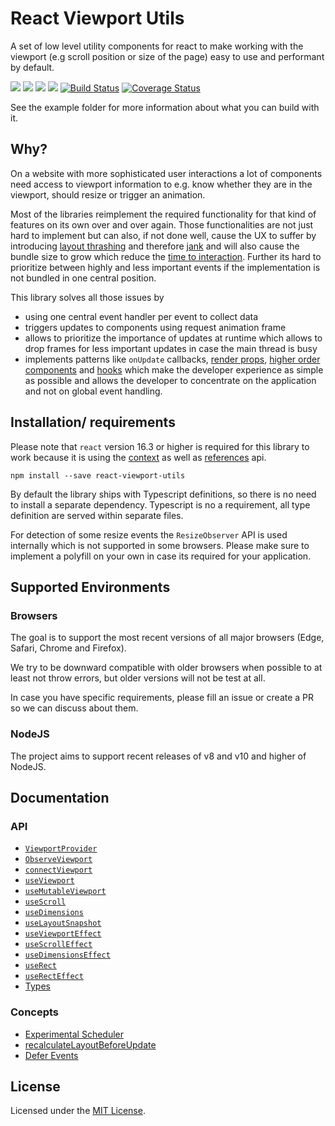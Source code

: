 # React Viewport Utils

A set of low level utility components for react to make working with the viewport (e.g scroll position or size of the page) easy to use and performant by default.

![](https://img.shields.io/npm/l/react-viewport-utils.svg)
[![](https://img.shields.io/npm/v/react-viewport-utils.svg)](https://www.npmjs.com/package/react-viewport-utils)
![](https://img.shields.io/david/garthenweb/react-viewport-utils.svg)
[![](https://img.shields.io/bundlephobia/minzip/react-viewport-utils.svg)](https://bundlephobia.com/result?p=react-viewport-utils)
[![Build Status](https://travis-ci.org/garthenweb/react-viewport-utils.svg?branch=master)](https://travis-ci.org/garthenweb/react-viewport-utils)
[![Coverage Status](https://coveralls.io/repos/github/garthenweb/react-viewport-utils/badge.svg?branch=master)](https://coveralls.io/github/garthenweb/react-viewport-utils?branch=master)

See the example folder for more information about what you can build with it.

## Why?

On a website with more sophisticated user interactions a lot of components need access to viewport information to e.g. know whether they are in the viewport, should resize or trigger an animation.

Most of the libraries reimplement the required functionality for that kind of features on its own over and over again. Those functionalities are not just hard to implement but can also, if not done well, cause the UX to suffer by introducing [layout thrashing](https://developers.google.com/web/fundamentals/performance/rendering/avoid-large-complex-layouts-and-layout-thrashing) and therefore [jank](http://jankfree.org/) and  will also cause the bundle size to grow which reduce the [time to interaction](https://philipwalton.com/articles/why-web-developers-need-to-care-about-interactivity/). Further its hard to prioritize between highly and less important events if the implementation is not bundled in one central position.

This library solves all those issues by

* using one central event handler per event to collect data
* triggers updates to components using request animation frame
* allows to prioritize the importance of updates at runtime which allows to drop frames for less important updates in case the main thread is busy
* implements patterns like `onUpdate` callbacks, [render props](https://reactjs.org/docs/render-props.html), [higher order components](https://reactjs.org/docs/higher-order-components.html) and [hooks](https://reactjs.org/docs/hooks-intro.html) which make the developer experience as simple as possible and allows the developer to concentrate on the application and not on global event handling.

## Installation/ requirements

Please note that `react` version 16.3 or higher is required for this library to work because it is using the [context](https://reactjs.org/docs/context.html) as well as [references](https://reactjs.org/docs/refs-and-the-dom.html) api.

```
npm install --save react-viewport-utils
```

By default the library ships with Typescript definitions, so there is no need to install a separate dependency. Typescript is no a requirement, all type definition are served within separate files.

For detection of some resize events the `ResizeObserver` API is used internally which is not supported in some browsers. Please make sure to implement a polyfill on your own in case its required for your application.

## Supported Environments

### Browsers

The goal is to support the most recent versions of all major browsers (Edge, Safari, Chrome and Firefox).

We try to be downward compatible with older browsers when possible to at least not throw errors, but older versions will not be test at all.

In case you have specific requirements, please fill an issue or create a PR so we can discuss about them.

### NodeJS

The project aims to support recent releases of v8 and v10 and higher of NodeJS.

## Documentation

### API

* [`ViewportProvider`](docs/api/ViewportProvider.md)
* [`ObserveViewport`](docs/api/ObserveViewport_connectViewport_useViewport.md#render-props-event-handler-observeviewport)
* [`connectViewport`](docs/api/ObserveViewport_connectViewport_useViewport.md#hoc-connectviewport)
* [`useViewport`](docs/api/ObserveViewport_connectViewport_useViewport.md#hooks-useviewport-usescroll-usedimensions-useLayoutSnapshot)
* [`useMutableViewport`](https://github.com/garthenweb/react-viewport-utils/blob/master/docs/api/ObserveViewport_connectViewport_useViewport.md#hooks-usemutableviewport)
* [`useScroll`](docs/api/ObserveViewport_connectViewport_useViewport.md#hooks-useviewport-usescroll-usedimensions-useLayoutSnapshot)
* [`useDimensions`](docs/api/ObserveViewport_connectViewport_useViewport.md#hooks-useviewport-usescroll-usedimensions-useLayoutSnapshot)
* [`useLayoutSnapshot`](docs/api/ObserveViewport_connectViewport_useViewport.md#hooks-useviewport-usescroll-usedimensions-useLayoutSnapshot)
* [`useViewportEffect`](docs/api/ObserveViewport_connectViewport_useViewport.md#hook-effects-useViewportEffect-useScrollEffect-useDimensionsEffect)
* [`useScrollEffect`](docs/api/ObserveViewport_connectViewport_useViewport.md#hook-effects-useViewportEffect-useScrollEffect-useDimensionsEffect)
* [`useDimensionsEffect`](docs/api/ObserveViewport_connectViewport_useViewport.md#hook-effects-useViewportEffect-useScrollEffect-useDimensionsEffect)
* [`useRect`](docs/api/useRect.md#useRect)
* [`useRectEffect`](docs/api/useRect.md#useRectEffect)
* [Types](docs/api/types.md)

### Concepts

* [Experimental Scheduler](docs/concepts/scheduler.md)
* [recalculateLayoutBeforeUpdate](docs/concepts/recalculateLayoutBeforeUpdate.md)
* [Defer Events](docs/concepts/defer_events.md)

## License

Licensed under the [MIT License](https://opensource.org/licenses/mit-license.php).
